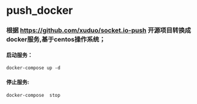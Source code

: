 # push_docker
### 根据  https://github.com/xuduo/socket.io-push 开源项目转换成docker服务,基于centos操作系统；


#### 启动服务：  
 `
 docker-compose up -d
 `
#### 停止服务:
`
docker-compose  stop
`
